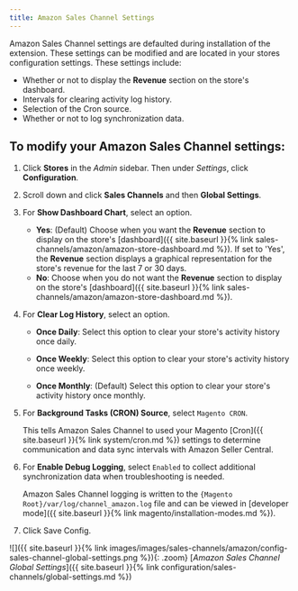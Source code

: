 ```yaml
---
title: Amazon Sales Channel Settings
---
```



Amazon Sales Channel settings are defaulted during installation of the extension. These settings can be modified and are located in your stores configuration settings. These settings include:

- Whether or not to display the **Revenue** section on the store's dashboard.
- Intervals for clearing activity log history.
- Selection of the Cron source.
- Whether or not to log synchronization data.

## To modify your Amazon Sales Channel settings:

1. Click **Stores** in the _Admin_ sidebar. Then under _Settings_, click **Configuration**.

1. Scroll down and click **Sales Channels** and then **Global Settings**.

1. For **Show Dashboard Chart**, select an option.

    - **Yes**: (Default) Choose when you want the **Revenue** section to display on the store's [dashboard]({{ site.baseurl }}{% link sales-channels/amazon/amazon-store-dashboard.md %}). If set to 'Yes', the **Revenue** section displays a graphical representation for the store's revenue for the last 7 or 30 days.
    - **No**: Choose when you do not want the **Revenue** section to display on the store's [dashboard]({{ site.baseurl }}{% link sales-channels/amazon/amazon-store-dashboard.md %}).

1. For **Clear Log History**, select an option.

    - **Once Daily**: Select this option to clear your store's activity history once daily.

    - **Once Weekly**: Select this option to clear your store's activity history once weekly.

    - **Once Monthly**: (Default) Select this option to clear your store's activity history once monthly.

1. For **Background Tasks (CRON) Source**, select `Magento CRON`.

   This tells Amazon Sales Channel to used your Magento [Cron]({{ site.baseurl }}{% link system/cron.md %}) settings to determine communication and data sync intervals with Amazon Seller Central.

1. For **Enable Debug Logging**, select `Enabled` to collect additional synchronization data when troubleshooting is needed.

   Amazon Sales Channel logging is written to the `{Magento Root}/var/log/channel_amazon.log` file and can be viewed in [developer mode]({{ site.baseurl }}{% link magento/installation-modes.md %}).

1. Click <span class="btn">Save Config</span>.

![]({{ site.baseurl }}{% link images/images/sales-channels/amazon/config-sales-channel-global-settings.png %}){: .zoom}
[_Amazon Sales Channel Global Settings_]({{ site.baseurl }}{% link configuration/sales-channels/global-settings.md %})
